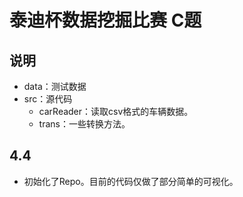 # 泰迪杯数据挖掘比赛 C题

## 说明

+ data：测试数据
+ src：源代码
  + carReader：读取csv格式的车辆数据。
  + trans：一些转换方法。

## 4.4

+ 初始化了Repo。目前的代码仅做了部分简单的可视化。